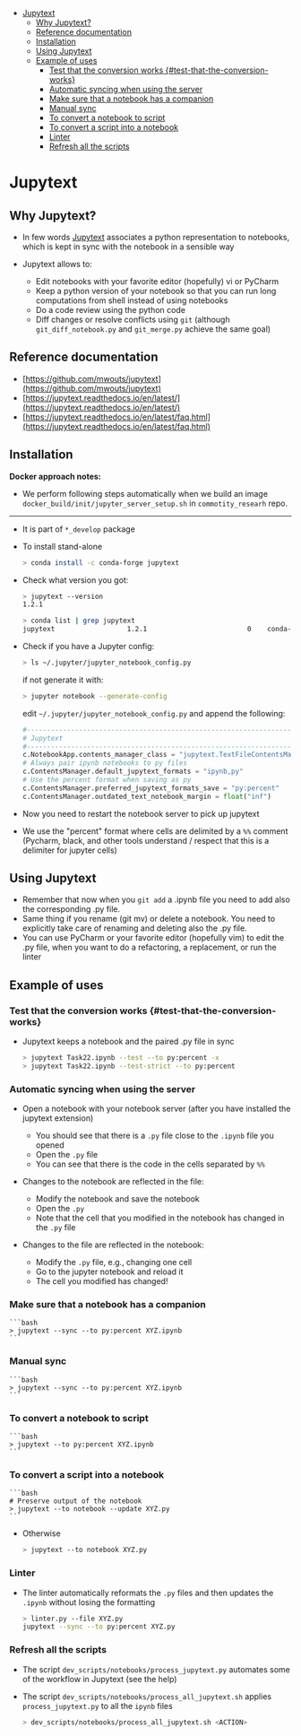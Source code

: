 <!--ts-->
   * [Jupytext](#jupytext)
      * [Why Jupytext?](#why-jupytext)
      * [Reference documentation](#reference-documentation)
      * [Installation](#installation)
      * [Using Jupytext](#using-jupytext)
      * [Example of uses](#example-of-uses)
         * [Test that the conversion works {#test-that-the-conversion-works}](#test-that-the-conversion-works-test-that-the-conversion-works)
         * [Automatic syncing when using the server](#automatic-syncing-when-using-the-server)
         * [Make sure that a notebook has a companion](#make-sure-that-a-notebook-has-a-companion)
         * [Manual sync](#manual-sync)
         * [To convert a notebook to script](#to-convert-a-notebook-to-script)
         * [To convert a script into a notebook](#to-convert-a-script-into-a-notebook)
         * [Linter](#linter)
         * [Refresh all the scripts](#refresh-all-the-scripts)



<!--te-->

# Jupytext

## Why Jupytext?

- In few words [Jupytext](https://github.com/mwouts/jupytext) associates a
  python representation to notebooks, which is kept in sync with the notebook in
  a sensible way

- Jupytext allows to:
  - Edit notebooks with your favorite editor (hopefully) vi or PyCharm
  - Keep a python version of your notebook so that you can run long computations
    from shell instead of using notebooks
  - Do a code review using the python code
  - Diff changes or resolve conflicts using `git` (although
    `git_diff_notebook.py` and `git_merge.py` achieve the same goal)

## Reference documentation

- [https://github.com/mwouts/jupytext](https://github.com/mwouts/jupytext)
- [https://jupytext.readthedocs.io/en/latest/](https://jupytext.readthedocs.io/en/latest/)
- [https://jupytext.readthedocs.io/en/latest/faq.html](https://jupytext.readthedocs.io/en/latest/faq.html)

## Installation
**Docker approach notes:**
- We perform following steps automatically when we build an image
  `docker_build/init/jupyter_server_setup.sh` in `commotity_researh` repo.

---

- It is part of `*_develop` package

- To install stand-alone

  ```bash
  > conda install -c conda-forge jupytext
  ```

- Check what version you got:

  ```bash
  > jupytext --version
  1.2.1

  > conda list | grep jupytext
  jupytext                  1.2.1                         0    conda-forge
  ```

- Check if you have a Jupyter config:

  ```bash
  > ls ~/.jupyter/jupyter_notebook_config.py
  ```

  if not generate it with:

  ```bash
  > jupyter notebook --generate-config
  ```

  edit `~/.jupyter/jupyter_notebook_config.py` and append the following:

  ```python
  #------------------------------------------------------------------------------
  # Jupytext
  #------------------------------------------------------------------------------
  c.NotebookApp.contents_manager_class = "jupytext.TextFileContentsManager"
  # Always pair ipynb notebooks to py files
  c.ContentsManager.default_jupytext_formats = "ipynb,py"
  # Use the percent format when saving as py
  c.ContentsManager.preferred_jupytext_formats_save = "py:percent"
  c.ContentsManager.outdated_text_notebook_margin = float("inf")
  ```

- Now you need to restart the notebook server to pick up jupytext
- We use the "percent" format where cells are delimited by a `%%` comment
  (Pycharm, black, and other tools understand / respect that this is a delimiter
  for jupyter cells)

## Using Jupytext

- Remember that now when you `git add` a .ipynb file you need to add also the
  corresponding .py file.
- Same thing if you rename (git mv) or delete a notebook. You need to explicitly
  take care of renaming and deleting also the .py file.
- You can use PyCharm or your favorite editor (hopefully vim) to edit the .py
  file, when you want to do a refactoring, a replacement, or run the linter

## Example of uses

### Test that the conversion works {#test-that-the-conversion-works}

- Jupytext keeps a notebook and the paired .py file in sync
  ```bash
  > jupytext Task22.ipynb --test --to py:percent -x
  > jupytext Task22.ipynb --test-strict --to py:percent
  ```

### Automatic syncing when using the server

- Open a notebook with your notebook server (after you have installed the
  jupytext extension)
  - You should see that there is a `.py` file close to the `.ipynb` file you
    opened
  - Open the `.py` file
  - You can see that there is the code in the cells separated by `%%`

- Changes to the notebook are reflected in the file:
  - Modify the notebook and save the notebook
  - Open the `.py`
  - Note that the cell that you modified in the notebook has changed in the
    `.py` file

- Changes to the file are reflected in the notebook:
  - Modify the `.py` file, e.g., changing one cell
  - Go to the jupyter notebook and reload it
  - The cell you modified has changed!

### Make sure that a notebook has a companion

    ```bash
    > jupytext --sync --to py:percent XYZ.ipynb
    ```

### Manual sync

    ```bash
    > jupytext --sync --to py:percent XYZ.ipynb
    ```

### To convert a notebook to script

    ```bash
    > jupytext --to py:percent XYZ.ipynb
    ```

### To convert a script into a notebook

    ```bash
    # Preserve output of the notebook
    > jupytext --to notebook --update XYZ.py
    ```

- Otherwise
  ```bash
  > jupytext --to notebook XYZ.py
  ```

### Linter

- The linter automatically reformats the `.py` files and then updates the
  `.ipynb` without losing the formatting
  ```bash
  > linter.py --file XYZ.py
  jupytext --sync --to py:percent XYZ.py
  ```

### Refresh all the scripts

- The script `dev_scripts/notebooks/process_jupytext.py` automates some of the
  workflow in Jupytext (see the help)

- The script `dev_scripts/notebooks/process_all_jupytext.sh` applies
  `process_jupytext.py` to all the `ipynb` files
  ```bash
  > dev_scripts/notebooks/process_all_jupytext.sh <ACTION>
  ```
